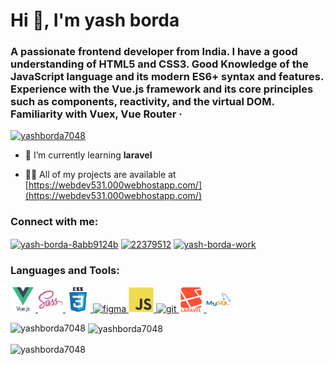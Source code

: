 <h1 align="left">Hi 👋, I'm yash borda</h1>
<h3 align="left">A passionate frontend developer from India. I have a good understanding of HTML5 and CSS3. Good Knowledge of the JavaScript language and its modern ES6+ syntax and features. Experience with the Vue.js framework and its core principles such as components, reactivity, and the virtual DOM. Familiarity with Vuex, Vue Router ·</h3>


<p align="left"> <a href="https://github.com/ryo-ma/github-profile-trophy"><img src="https://github-profile-trophy.vercel.app/?username=yashborda7048" alt="yashborda7048" /></a> </p>

- 🌱 I’m currently learning **laravel**

- 👨‍💻 All of my projects are available at [https://webdev531.000webhostapp.com/](https://webdev531.000webhostapp.com/)

<h3 align="left">Connect with me:</h3>
<p align="left"> <a href="https://linkedin.com/in/yash-borda-8abb9124b" target="blank"><img align="center" src="https://raw.githubusercontent.com/rahuldkjain/github-profile-readme-generator/master/src/images/icons/Social/linked-in-alt.svg" alt="yash-borda-8abb9124b" height="30" width="40" /></a> <a href="https://stackoverflow.com/users/22379512" target="blank"><img align="center" src="https://raw.githubusercontent.com/rahuldkjain/github-profile-readme-generator/master/src/images/icons/Social/stack-overflow.svg" alt="22379512" height="30" width="40" /></a> <a href="https://codepen.io/yash-borda-work" target="blank"><img align="center" src="https://raw.githubusercontent.com/rahuldkjain/github-profile-readme-generator/master/src/images/icons/Social/codepen.svg" alt="yash-borda-work" height="30" width="40" /></a></p>

<h3 align="left">Languages and Tools:</h3>
<p align="left"> <a href="https://vuejs.org/" target="_blank" rel="noreferrer"> <img src="https://raw.githubusercontent.com/devicons/devicon/master/icons/vuejs/vuejs-original-wordmark.svg" alt="vuejs" width="40" height="40"/> </a> <a href="https://sass-lang.com" target="_blank" rel="noreferrer"> <img src="https://raw.githubusercontent.com/devicons/devicon/master/icons/sass/sass-original.svg" alt="sass" width="40" height="40"/> </a> <a href="https://www.w3schools.com/css/" target="_blank" rel="noreferrer"> <img src="https://raw.githubusercontent.com/devicons/devicon/master/icons/css3/css3-original-wordmark.svg" alt="css3" width="40" height="40"/> </a> <a href="https://www.figma.com/" target="_blank" rel="noreferrer"> <img src="https://www.vectorlogo.zone/logos/figma/figma-icon.svg" alt="figma" width="40" height="40"/> </a> <a href="https://developer.mozilla.org/en-US/docs/Web/JavaScript" target="_blank" rel="noreferrer"> <img src="https://raw.githubusercontent.com/devicons/devicon/master/icons/javascript/javascript-original.svg" alt="javascript" width="40" height="40"/> </a> <a href="https://git-scm.com/" target="_blank" rel="noreferrer"> <img src="https://www.vectorlogo.zone/logos/git-scm/git-scm-icon.svg" alt="git" width="40" height="40"/> </a> <a href="https://laravel.com/" target="_blank" rel="noreferrer"> <img src="https://raw.githubusercontent.com/devicons/devicon/master/icons/laravel/laravel-plain-wordmark.svg" alt="laravel" width="40" height="40"/> </a> <a href="https://www.mysql.com/" target="_blank" rel="noreferrer"> <img src="https://raw.githubusercontent.com/devicons/devicon/master/icons/mysql/mysql-original-wordmark.svg" alt="mysql" width="40" height="40"/> </a> </p>

<p><img align="left" src="https://github-readme-stats.vercel.app/api/top-langs?username=yashborda7048&show_icons=true&locale=en&layout=compact" alt="yashborda7048" /></p>

<p>&nbsp;<img align="center" src="https://github-readme-stats.vercel.app/api?username=yashborda7048&show_icons=true&locale=en" alt="yashborda7048" /></p>

<p><img align="center" src="https://github-readme-streak-stats.herokuapp.com/?user=yashborda7048&" alt="yashborda7048" /></p>

